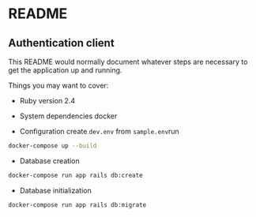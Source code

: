 # README

## Authentication client

This README would normally document whatever steps are necessary to get the
application up and running.

Things you may want to cover:

* Ruby version
2.4

* System dependencies
docker

* Configuration
create `dev.env` from `sample.env`run 
```bash
docker-compose up --build
```

* Database creation
```bash
docker-compose run app rails db:create
```

* Database initialization
```bash
docker-compose run app rails db:migrate
```
